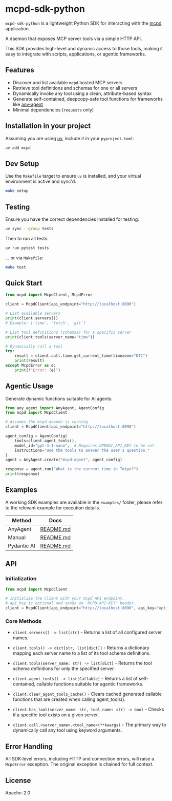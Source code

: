 # mcpd-sdk-python

`mcpd-sdk-python` is a lightweight Python SDK for interacting with the [mcpd](https://github.com/mozilla-ai/mcpd) application.

A daemon that exposes MCP server tools via a simple HTTP API.

This SDK provides high-level and dynamic access to those tools, making it easy to integrate with scripts, applications, or agentic frameworks.

## Features

- Discover and list available `mcpd` hosted MCP servers
- Retrieve tool definitions and schemas for one or all servers
- Dynamically invoke any tool using a clean, attribute-based syntax
- Generate self-contained, deepcopy-safe tool functions for frameworks like [any-agent](https://github.com/mozilla-ai/any-agent)
- Minimal dependencies (`requests` only)

## Installation in your project

Assuming you are using [uv](https://github.com/astral-sh/uv), include it in your `pyproject.toml`:

```bash
uv add mcpd
```

## Dev Setup

Use the `Makefile` target to ensure `uv` is installed, and your virtual environment is active and sync'd.

```bash
make setup
```

## Testing

Ensure you have the correct dependencies installed for testing:

```bash
uv sync --group tests
```

Then to run all tests:

```bash
uv run pytest tests
```

... or via `Makefile`:

```bash
make test
```

## Quick Start

```python
from mcpd import McpdClient, McpdError

client = McpdClient(api_endpoint="http://localhost:8090")

# List available servers
print(client.servers())
# Example: ['time', 'fetch', 'git']

# List tool definitions (schemas) for a specific server
print(client.tools(server_name="time"))

# Dynamically call a tool
try:
    result = client.call.time.get_current_time(timezone="UTC")
    print(result)
except McpdError as e:
    print(f"Error: {e}")

```

## Agentic Usage

Generate dynamic functions suitable for AI agents:

```python
from any_agent import AnyAgent, AgentConfig
from mcpd import McpdClient

# Assumes the mcpd daemon is running
client = McpdClient(api_endpoint="http://localhost:8090")

agent_config = AgentConfig(
    tools=client.agent_tools(),
    model_id="gpt-4.1-nano",  # Requires OPENAI_API_KEY to be set
    instructions="Use the tools to answer the user's question."
)
agent = AnyAgent.create("mcpd-agent", agent_config)

response = agent.run("What is the current time in Tokyo?")
print(response)
```

## Examples

A working SDK examples are available in the `examples/` folder,
please refer to the relevant example for execution details.

| Method      | Docs                                        |
|-------------|---------------------------------------------|
| AnyAgent    | [README.md](examples/anyagent/README.md)    |
| Manual      | [README.md](examples/manual/README.md)      |
| Pydantic AI | [README.md](examples/pydantic-ai/README.md) |

## API

### Initialization

```python
from mcpd import McpdClient

# Initialize the client with your mcpd API endpoint.
# api_key is optional and sends an 'MCPD-API-KEY' header.
client = McpdClient(api_endpoint="http://localhost:8090", api_key="optional-key")
```

### Core Methods

* `client.servers() -> list[str]` - Returns a list of all configured server names.

* `client.tools() -> dict[str, list[dict]]` - Returns a dictionary mapping each server name to a list of its tool schema definitions.

* `client.tools(server_name: str) -> list[dict]` - Returns the tool schema definitions for only the specified server.

* `client.agent_tools() -> list[Callable]` - Returns a list of self-contained, callable functions suitable for agentic frameworks.

* `client.clear_agent_tools_cache()` - Clears cached generated callable functions that are created when calling agent_tools().

* `client.has_tool(server_name: str, tool_name: str) -> bool` - Checks if a specific tool exists on a given server.

* `client.call.<server_name>.<tool_name>(**kwargs)` - The primary way to dynamically call any tool using keyword arguments.

## Error Handling

All SDK-level errors, including HTTP and connection errors, will raise a `McpdError` exception.
The original exception is chained for full context.


## License

Apache-2.0
